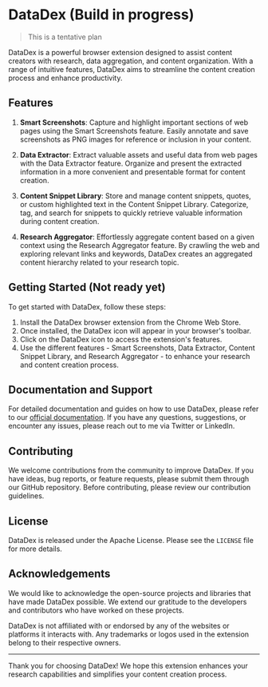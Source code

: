 # DataDex (Build in progress)
> This is a tentative plan

DataDex is a powerful browser extension designed to assist content creators with research, data aggregation, and content organization. With a range of intuitive features, DataDex aims to streamline the content creation process and enhance productivity.

## Features

1. **Smart Screenshots**: Capture and highlight important sections of web pages using the Smart Screenshots feature. Easily annotate and save screenshots as PNG images for reference or inclusion in your content.

2. **Data Extractor**: Extract valuable assets and useful data from web pages with the Data Extractor feature. Organize and present the extracted information in a more convenient and presentable format for content creation.

3. **Content Snippet Library**: Store and manage content snippets, quotes, or custom highlighted text in the Content Snippet Library. Categorize, tag, and search for snippets to quickly retrieve valuable information during content creation.

4. **Research Aggregator**: Effortlessly aggregate content based on a given context using the Research Aggregator feature. By crawling the web and exploring relevant links and keywords, DataDex creates an aggregated content hierarchy related to your research topic.

## Getting Started (Not ready yet)

To get started with DataDex, follow these steps:

1. Install the DataDex browser extension from the Chrome Web Store.
2. Once installed, the DataDex icon will appear in your browser's toolbar.
3. Click on the DataDex icon to access the extension's features.
4. Use the different features - Smart Screenshots, Data Extractor, Content Snippet Library, and Research Aggregator - to enhance your research and content creation process.

## Documentation and Support

For detailed documentation and guides on how to use DataDex, please refer to our [official documentation](./docs). If you have any questions, suggestions, or encounter any issues, please reach out to me via Twitter or LinkedIn.

## Contributing

We welcome contributions from the community to improve DataDex. If you have ideas, bug reports, or feature requests, please submit them through our GitHub repository. Before contributing, please review our contribution guidelines.

## License

DataDex is released under the Apache License. Please see the `LICENSE` file for more details.

## Acknowledgements

We would like to acknowledge the open-source projects and libraries that have made DataDex possible. We extend our gratitude to the developers and contributors who have worked on these projects.

DataDex is not affiliated with or endorsed by any of the websites or platforms it interacts with. Any trademarks or logos used in the extension belong to their respective owners.

---

Thank you for choosing DataDex! We hope this extension enhances your research capabilities and simplifies your content creation process.